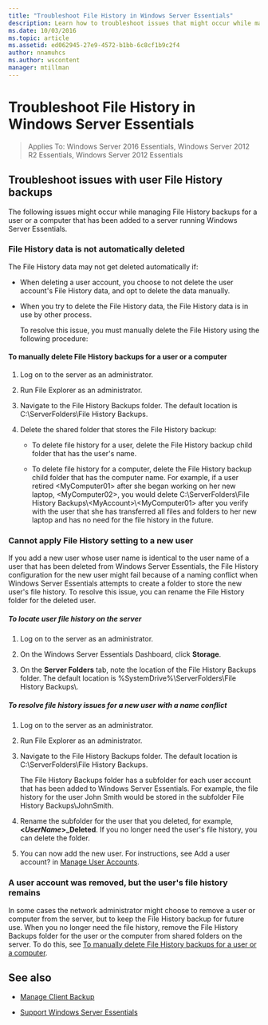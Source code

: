 ```yaml
---
title: "Troubleshoot File History in Windows Server Essentials"
description: Learn how to troubleshoot issues that might occur while managing File History backups for a user or a computer that has been added to a server running Windows Server Essentials.
ms.date: 10/03/2016
ms.topic: article
ms.assetid: ed062945-27e9-4572-b1bb-6c8cf1b9c2f4
author: nnamuhcs
ms.author: wscontent
manager: mtillman
---
```


# Troubleshoot File History in Windows Server Essentials

>Applies To: Windows Server 2016 Essentials, Windows Server 2012 R2 Essentials, Windows Server 2012 Essentials

## Troubleshoot issues with user File History backups
 The following issues might occur while managing File History backups for a user or a computer that has been added to a server running Windows Server Essentials.

### File History data is not automatically deleted
 The File History data may not get deleted automatically if:

- When deleting a user account, you choose to not delete the user account's File History data, and opt to delete the data manually.

- When you try to delete the File History data, the File History data is in use by other process.

  To resolve this issue, you must manually delete the File History using the following procedure:

####  <a name="BKMK_manuallyDelete"></a> To manually delete File History backups for a user or a computer

1.  Log on to the server as an administrator.

2.  Run File Explorer as an administrator.

3.  Navigate to the File History Backups folder. The default location is C:\ServerFolders\File History Backups.

4.  Delete the shared folder that stores the File History backup:

    -   To delete file history for a user, delete the File History backup child folder that has the user's name.

    -   To delete file history for a computer, delete the File History backup child folder that has the computer name. For example, if a user retired <MyComputer01\> after she began working on her new laptop, <MyComputer02\>, you would delete C:\ServerFolders\File History Backups\\<MyAccount\>\\<MyComputer01\> after you verify with the user that she has transferred all files and folders to her new laptop and has no need for the file history in the future.

### Cannot apply File History setting to a new user
 If you add a new user whose user name is identical to the user name of a user that has been deleted from Windows Server Essentials, the File History configuration for the new user might fail because of a naming conflict when Windows Server Essentials attempts to create a folder to store the new user's file history. To resolve this issue, you can rename the File History folder for the deleted user.

##### To locate user file history on the server

1.  Log on to the server as an administrator.

2.  On the Windows Server Essentials Dashboard, click **Storage**.

3.  On the **Server Folders** tab, note the location of the File History Backups folder. The default location is %SystemDrive%\ServerFolders\File History Backups\\.

##### To resolve file history issues for a new user with a name conflict

1.  Log on to the server as an administrator.

2.  Run File Explorer as an administrator.

3.  Navigate to the File History Backups folder. The default location is C:\ServerFolders\File History Backups.

     The File History Backups folder has a subfolder for each user account that has been added to Windows Server Essentials. For example, the file history for the user John Smith would be stored in the subfolder File History Backups\JohnSmith.

4.  Rename the subfolder for the user that you deleted, for example, **<*UserName*>_Deleted**. If you no longer need the user's file history, you can delete the folder.

5. You can now add the new user. For instructions, see Add a user account? in [Manage User Accounts](../manage/Manage-User-Accounts-in-Windows-Server-Essentials.md).

### A user account was removed, but the user's file history remains
 In some cases the network administrator might choose to remove a user or computer from the server, but to keep the File History backup for future use. When you no longer need the file history, remove the File History Backups folder for the user or the computer from shared folders on the server. To do this, see [To manually delete File History backups for a user or a computer](../support/Troubleshoot-File-History-in-Windows-Server-Essentials.md#BKMK_manuallyDelete).


## See also

-   [Manage Client Backup](../manage/Manage-Client-Computer-Backup-in-Windows-Server-Essentials.md)

-   [Support Windows Server Essentials](../support/Support-Windows-Server-Essentials.md)

